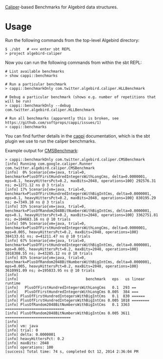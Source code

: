 [Caliper](https://code.google.com/p/caliper/)-based Benchmarks for Algebird data structures.

# Usage

Run the following commands from the top-level Algebird directory:

    $ ./sbt   # <<< enter sbt REPL
    > project algebird-caliper

Now you can run the following commands from within the sbt REPL:

    # List available benchmarks
    > show cappi::benchmarks

    # Run a particular benchmark
    > cappi::benchmarkOnly com.twitter.algebird.caliper.HLLBenchmark

    # Debug a particular benchmark (shows e.g. number of repetitions that will be run)
    > cappi::benchmarkOnly --debug com.twitter.algebird.caliper.HLLBenchmark

    # Run all benchmarks (apparently this is broken, see https://github.com/softprops/cappi/issues/1)
    > cappi::benchmarks

You can find further details in the [cappi](https://github.com/softprops/cappi) documentation, which is the sbt plugin
we use to run the caliper benchmarks.

Example output for [CMSBenchmark](src/test/scala/com/twitter/algebird/caliper/CMSBenchmark.scala):

    > cappi::benchmarkOnly com.twitter.algebird.caliper.CMSBenchmark
    [info] Running com.google.caliper.Runner com.twitter.algebird.caliper.CMSBenchmark
    [info]  0% Scenario{vm=java, trial=0, benchmark=PlusOfFirstHundredIntegersWithLongCms, delta=0.0000001, eps=0.1, heavyHittersPct=0.2, maxBits=2048, operations=100} 292576.31 ns; σ=1271.12 ns @ 3 trials
    [info] 17% Scenario{vm=java, trial=0, benchmark=PlusOfFirstHundredIntegersWithBigIntCms, delta=0.0000001, eps=0.1, heavyHittersPct=0.2, maxBits=2048, operations=100} 830195.29 ns; σ=7349.10 ns @ 3 trials
    [info] 33% Scenario{vm=java, trial=0, benchmark=PlusOfRandom2048BitNumbersWithBigIntCms, delta=0.0000001, eps=0.1, heavyHittersPct=0.2, maxBits=2048, operations=100} 3362751.81 ns; σ=104683.16 ns @ 10 trials
    [info] 50% Scenario{vm=java, trial=0, benchmark=PlusOfFirstHundredIntegersWithLongCms, delta=0.0000001, eps=0.005, heavyHittersPct=0.2, maxBits=2048, operations=100} 384133.61 ns; σ=41211.47 ns @ 10 trials
    [info] 67% Scenario{vm=java, trial=0, benchmark=PlusOfFirstHundredIntegersWithBigIntCms, delta=0.0000001, eps=0.005, heavyHittersPct=0.2, maxBits=2048, operations=100} 1018308.55 ns; σ=43285.12 ns @ 10 trials
    [info] 83% Scenario{vm=java, trial=0, benchmark=PlusOfRandom2048BitNumbersWithBigIntCms, delta=0.0000001, eps=0.005, heavyHittersPct=0.2, maxBits=2048, operations=100} 3610991.09 ns; σ=195033.95 ns @ 10 trials
    [info]
    [info]                               benchmark   eps   us linear runtime
    [info]   PlusOfFirstHundredIntegersWithLongCms   0.1  293 ==
    [info]   PlusOfFirstHundredIntegersWithLongCms 0.005  384 ===
    [info] PlusOfFirstHundredIntegersWithBigIntCms   0.1  830 ======
    [info] PlusOfFirstHundredIntegersWithBigIntCms 0.005 1018 ========
    [info] PlusOfRandom2048BitNumbersWithBigIntCms   0.1 3363 ===========================
    [info] PlusOfRandom2048BitNumbersWithBigIntCms 0.005 3611 ==============================
    [info]
    [info] vm: java
    [info] trial: 0
    [info] delta: 0.0000001
    [info] heavyHittersPct: 0.2
    [info] maxBits: 2048
    [info] operations: 100
    [success] Total time: 74 s, completed Oct 12, 2014 2:36:04 PM
